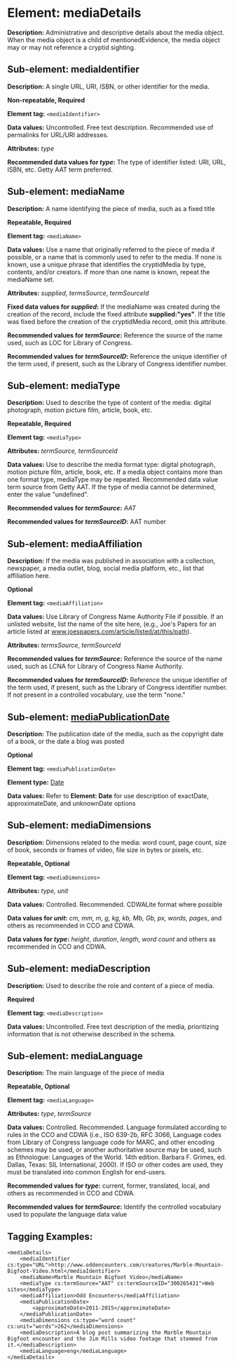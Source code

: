 # Element: mediaDetails

**Description:** Administrative and descriptive details about the media object. When the media object is a child of mentionedEvidence, the media object may or may not reference a cryptid sighting.
 
## Sub-element: mediaIdentifier

**Description:** A single URL, URI, ISBN, or other identifier for the media.

**Non-repeatable, Required**

**Element tag:** `<mediaIdentifier>`

**Data values:**  Uncontrolled. Free text description. Recommended use of permalinks for URL/URI addresses.

**Attributes:** *type*

**Recommended data values for *type*:** The type of identifier listed: URI, URL, ISBN, etc. Getty AAT term preferred. 


## Sub-element: mediaName

**Description:** A name identifying the piece of media, such as a fixed title 

**Repeatable, Required**

**Element tag:** `<mediaName>`

**Data values:**  Use a name that originally referred to the piece of media if possible, or a name that is commonly used to refer to the media. If none is known, use a unique phrase that identifies the cryptidMedia by type, contents, and/or creators. If more than one name is known, repeat the mediaName set.

**Attributes:** *supplied*, *termsSource*, *termSourceId*

**Fixed data values for *supplied*:** If the mediaName was created during the creation of the record, include the fixed attribute **supplied:"yes"**. If the title was fixed before the creation of the cryptidMedia record, omit this attribute. 

**Recommended values for *termSource*:** Reference the source of the name used, such as LOC for Library of Congress.

**Recommended values for *termSourceID*:** Reference the unique identifier of the term used, if present, such as the Library of Congress identifier number.


## Sub-element: mediaType

**Description:** Used to describe the type of content of the media: digital photograph, motion picture film, article, book, etc. 

**Repeatable, Required**

**Element tag:** `<mediaType>`

**Attributes:** *termSource, termSourceId*

**Data values:** Use to describe the media format type: digital photograph, motion picture film, article, book, etc. If a media object contains more than one format type, mediaType may be repeated. Recommended data value term source from Getty AAT. If the type of media cannot be determined, enter the value "undefined". 

**Recommended values for *termSource*:** *AAT* 

**Recommended values for *termSourceID*:** AAT number

 
## Sub-element: mediaAffiliation

**Description:** If the media was published in association with a collection, newspaper, a media outlet, blog, social media platform, etc., list that affiliation here.

**Optional**

**Element tag:** `<mediaAffiliation>`

**Data values:**  Use Library of Congress Name Authority File if possible. If an unlisted website, list the name of the site here, (e.g., Joe's Papers for an article listed at www.joespapers.com/article/listed/at/this/path).

**Attributes:** *termsSource*, *termSourceId*

**Recommended values for *termSource*:** Reference the source of the name used, such as LCNA for Library of Congress Name Authority.

**Recommended values for *termSourceID*:** Reference the unique identifier of the term used, if present, such as the Library of Congress identifier number. If not present in a controlled vocabulary, use the term "none."

 
## Sub-element: [mediaPublicationDate](date.md)

**Description:** The publication date of the media, such as the copyright date of a book, or the date a blog was posted 

**Optional**

**Element tag:** `<mediaPublicationDate>`

**Element type:** [Date](date.md)

**Data values:** Refer to **Element: Date** for use description of exactDate, approximateDate, and unknownDate options
 
## Sub-element: mediaDimensions

**Description:** Dimensions related to the media: word count, page count, size of book, seconds or frames of video, file size in bytes or pixels, etc.

**Repeatable, Optional**

**Element tag:** `<mediaDimensions>`

**Attributes:** *type, unit*

**Data values:**  Controlled. Recommended. CDWALite format where possible

**Data values for *unit*:** *cm, mm, m, g, kg, kb, Mb, Gb, px, words, pages*, and others as recommended in CCO and CDWA. 

**Data values for *type*:** *height*, *duration*, *length*, *word count* and others as recommended in CCO and CDWA. 
 
## Sub-element: mediaDescription

**Description:** Used to describe the role and content of a piece of media.

**Required**

**Element tag:** `<mediaDescription>`

**Data values:**  Uncontrolled. Free text description of the media, prioritizing information that is not otherwise described in the schema.
 
## Sub-element: mediaLanguage

**Description:** The main language of the piece of media

**Repeatable, Optional** 

**Element tag:** `<mediaLanguage>`

**Attributes:** *type*, *termSource*

**Data values:**  Controlled. Recommended. Language formulated according to rules in the CCO and CDWA (i.e., ISO 639-2b, RFC 3066, Language codes from Library of Congress language code for MARC, and other encoding schemes may be used, or another authoritative source may be used, such as Ethnologue: Languages of the World. 14th edition. Barbara F. Grimes, ed. Dallas, Texas: SIL International, 2000). If ISO or other codes are used, they must be translated into common English for end-users. 

**Recommended values for *type*:** current, former, translated, local, and others as recommended in CCO and CDWA. 

**Recommended values for *termSource*:** Identify the controlled vocabulary used to populate the language data value

## Tagging Examples:
```
<mediaDetails>
    <mediaIdentifier cs:type="URL">http://www.oddencounters.com/creatures/Marble-Mountain-Bigfoot-Video.html</mediaIdentifier>
    <mediaName>Marble Mountain Bigfoot Video</mediaName>
    <mediaType cs:termSource="AAT" cs:termSourceID="300265431">Web sites</mediaType>
    <mediaAffiliation>Odd Encounters</mediaAffiliation>
    <mediaPublicationDate>
        <approximateDate>2011-2015</approximateDate>
    </mediaPublicationDate>
    <mediaDimensions cs:type="word count" cs:unit="words">262</mediaDimensions>
    <mediaDescription>A blog post summarizing the Marble Mountain Bigfoot encounter and the Jim Mills video footage that stemmed from it.</mediaDescription>
    <mediaLanguage>eng</mediaLanguage>
</mediaDetails>
```
